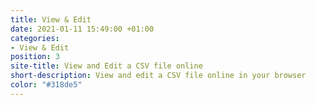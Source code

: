 ```yaml
---
title: View & Edit
date: 2021-01-11 15:49:00 +01:00
categories:
- View & Edit
position: 3
site-title: View and Edit a CSV file online
short-description: View and edit a CSV file online in your browser
color: "#318de5"
---
```




